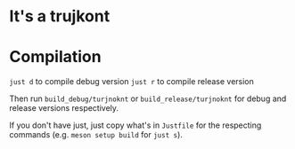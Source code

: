 # It's a trujkont

# Compilation

`just d` to compile debug version
`just r` to compile release version

Then run `build_debug/turjnoknt` or `build_release/turjnoknt` for debug and release versions respectively.

If you don't have just, just copy what's in `Justfile` for the respecting commands (e.g. `meson setup build` for `just s`).
